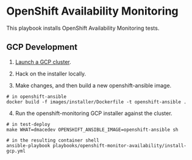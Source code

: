 # OpenShift Availability Monitoring

This playbook installs OpenShift Availability Monitoring tests.

## GCP Development

1. [Launch a GCP cluster](https://github.com/openshift/release/tree/master/cluster/test-deploy).

2. Hack on the installer locally.

3. Make changes, and then build a new openshift-ansible image.

```shell
# in openshift-ansible
docker build -f images/installer/Dockerfile -t openshift-ansible .
```

4. Run the openshift-monitoring GCP installer against the cluster.

```shell
# in test-deploy
make WHAT=dmacedev OPENSHIFT_ANSIBLE_IMAGE=openshift-ansible sh

# in the resulting container shell
ansible-playbook playbooks/openshift-monitor-availability/install-gcp.yml
```

